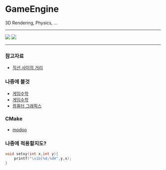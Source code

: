 # GameEngine

3D Rendering, Physics, ...
- - -

![](https://github.com/Jirung-E/JirungEngine/blob/main/screenshots/20220529_161112.gif)
![](https://github.com/Jirung-E/JirungEngine/blob/main/screenshots/20220608_181345.gif)


- - -
### 참고자료
 - [직선 사이의 거리](https://suhak.tistory.com/470)  

### 나중에 볼것
 - [게임수학](https://rito15.github.io/categories/game-mathematics/)
 - [게임수학](https://luv-n-interest.tistory.com/category/Game%20Developer%2C%20%EA%B2%8C%EC%9E%84%EA%B0%9C%EB%B0%9C%EC%9E%90)
 - [컴퓨터 그래픽스](https://professorleejaeman.tistory.com/category/Computer%20Graphics)

### CMake
 - [modoo](https://modoocode.com/332)  



### 나중에 적용할지도?
```c
void setxy(int x,int y){
    printf("\x1b[%d;%dH",y,x);
}
```
